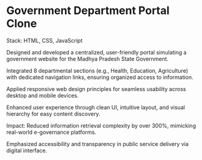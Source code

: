 # Government Department Portal Clone
Stack: HTML, CSS, JavaScript

Designed and developed a centralized, user-friendly portal simulating a government website for the Madhya Pradesh State Government.

Integrated 8 departmental sections (e.g., Health, Education, Agriculture) with dedicated navigation links, ensuring organized access to information.

Applied responsive web design principles for seamless usability across desktop and mobile devices.

Enhanced user experience through clean UI, intuitive layout, and visual hierarchy for easy content discovery.

Impact: Reduced information retrieval complexity by over 300%, mimicking real-world e-governance platforms.

Emphasized accessibility and transparency in public service delivery via digital interface.
